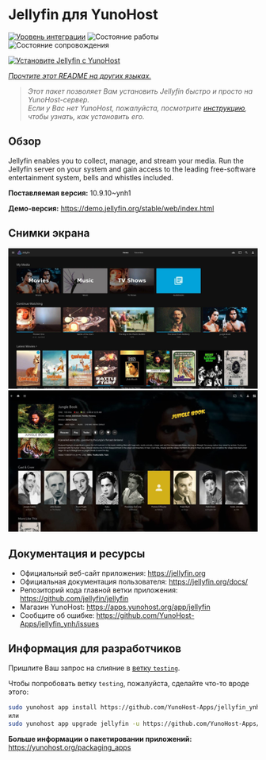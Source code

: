 <!--
Важно: этот README был автоматически сгенерирован <https://github.com/YunoHost/apps/tree/master/tools/readme_generator>
Он НЕ ДОЛЖЕН редактироваться вручную.
-->

# Jellyfin для YunoHost

[![Уровень интеграции](https://dash.yunohost.org/integration/jellyfin.svg)](https://ci-apps.yunohost.org/ci/apps/jellyfin/) ![Состояние работы](https://ci-apps.yunohost.org/ci/badges/jellyfin.status.svg) ![Состояние сопровождения](https://ci-apps.yunohost.org/ci/badges/jellyfin.maintain.svg)

[![Установите Jellyfin с YunoHost](https://install-app.yunohost.org/install-with-yunohost.svg)](https://install-app.yunohost.org/?app=jellyfin)

*[Прочтите этот README на других языках.](./ALL_README.md)*

> *Этот пакет позволяет Вам установить Jellyfin быстро и просто на YunoHost-сервер.*  
> *Если у Вас нет YunoHost, пожалуйста, посмотрите [инструкцию](https://yunohost.org/install), чтобы узнать, как установить его.*

## Обзор

Jellyfin enables you to collect, manage, and stream your media. Run the Jellyfin server on your system and gain access to the leading free-software entertainment system, bells and whistles included.


**Поставляемая версия:** 10.9.10~ynh1

**Демо-версия:** <https://demo.jellyfin.org/stable/web/index.html>

## Снимки экрана

![Снимок экрана Jellyfin](./doc/screenshots/jellyfin-1.jpg)
![Снимок экрана Jellyfin](./doc/screenshots/jellyfin-2.jpg)

## Документация и ресурсы

- Официальный веб-сайт приложения: <https://jellyfin.org>
- Официальная документация пользователя: <https://jellyfin.org/docs/>
- Репозиторий кода главной ветки приложения: <https://github.com/jellyfin/jellyfin>
- Магазин YunoHost: <https://apps.yunohost.org/app/jellyfin>
- Сообщите об ошибке: <https://github.com/YunoHost-Apps/jellyfin_ynh/issues>

## Информация для разработчиков

Пришлите Ваш запрос на слияние в [ветку `testing`](https://github.com/YunoHost-Apps/jellyfin_ynh/tree/testing).

Чтобы попробовать ветку `testing`, пожалуйста, сделайте что-то вроде этого:

```bash
sudo yunohost app install https://github.com/YunoHost-Apps/jellyfin_ynh/tree/testing --debug
или
sudo yunohost app upgrade jellyfin -u https://github.com/YunoHost-Apps/jellyfin_ynh/tree/testing --debug
```

**Больше информации о пакетировании приложений:** <https://yunohost.org/packaging_apps>
